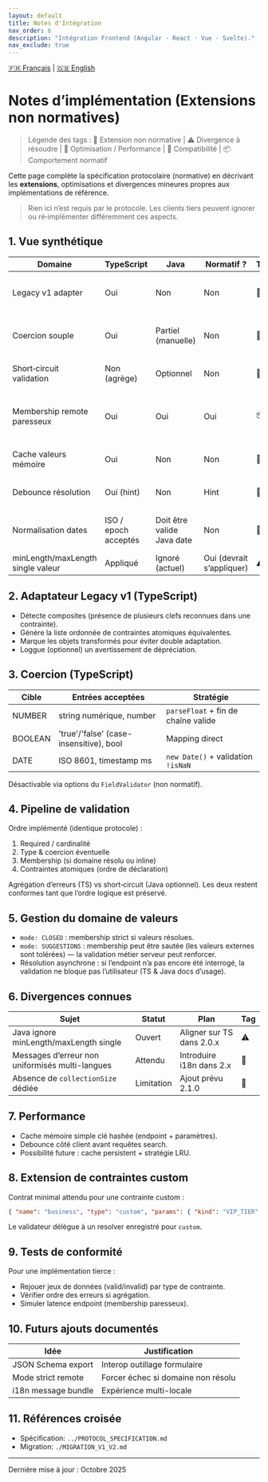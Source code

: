 ```yaml
---
layout: default
title: Notes d'Intégration
nav_order: 6
description: "Intégration Frontend (Angular · React · Vue · Svelte)."
nav_exclude: true
---
```

[🇫🇷 Français](./IMPLEMENTATION_NOTES.md) | [🇬🇧 English](./en/IMPLEMENTATION_NOTES.md)
# Notes d’implémentation (Extensions non normatives)

> Légende des tags : 🔧 Extension non normative | ⚠️ Divergence à résoudre | 🚀 Optimisation / Performance | 🧩 Compatibilité | 📦 Comportement normatif

Cette page complète la spécification protocolaire (normative) en décrivant les **extensions**, optimisations et divergences mineures propres aux implémentations de référence.

> Rien ici n’est requis par le protocole. Les clients tiers peuvent ignorer ou ré‑implémenter différemment ces aspects.

## 1. Vue synthétique
| Domaine | TypeScript | Java | Normatif ? | Tag | Commentaire |
|---------|-----------|------|------------|-----|-------------|
| Legacy v1 adapter | Oui | Non | Non | 🔧 | Traduction automatique composites → atomiques |
| Coercion souple | Oui | Partiel (manuelle) | Non | 🔧 | Nombre, booléen, date depuis chaînes |
| Short‑circuit validation | Non (agrège) | Optionnel | Non | 🔧🚀 | Arrêt sur 1ère erreur pour performance |
| Membership remote paresseux | Oui | Oui | Oui | 📦 | Ignore membership si domaine non résolu encore |
| Cache valeurs mémoire | Oui | Non | Non | 🚀 | Interface pluggable côté TS |
| Debounce résolution | Oui (hint) | Non | Hint | 🚀 | Basé sur `debounceMs` de l’endpoint |
| Normalisation dates | ISO / epoch acceptés | Doit être valide Java date | Non | 🔧 | TS tente parse multiple formats |
| minLength/maxLength single valeur | Appliqué | Ignoré (actuel) | Oui (devrait s’appliquer) | ⚠️ | Divergence à corriger |

## 2. Adaptateur Legacy v1 (TypeScript)
- Détecte composites (présence de plusieurs clefs reconnues dans une contrainte).
- Génère la liste ordonnée de contraintes atomiques équivalentes.
- Marque les objets transformés pour éviter double adaptation.
- Loggue (optionnel) un avertissement de dépréciation.

## 3. Coercion (TypeScript)
| Cible | Entrées acceptées | Stratégie |
|-------|-------------------|-----------|
| NUMBER | string numérique, number | `parseFloat` + fin de chaîne valide |
| BOOLEAN | 'true'/'false' (case-insensitive), bool | Mapping direct |
| DATE | ISO 8601, timestamp ms | `new Date()` + validation `!isNaN` |

Désactivable via options du `FieldValidator` (non normatif).

## 4. Pipeline de validation
Ordre implémenté (identique protocole) :
1. Required / cardinalité
2. Type & coercion éventuelle
3. Membership (si domaine résolu ou inline)
4. Contraintes atomiques (ordre de déclaration)

Agrégation d’erreurs (TS) vs short‑circuit (Java optionnel). Les deux restent conformes tant que l’ordre logique est préservé.

## 5. Gestion du domaine de valeurs
- `mode: CLOSED` : membership strict si valeurs résolues.
- `mode: SUGGESTIONS` : membership peut être sautée (les valeurs externes sont tolérées) — la validation métier serveur peut renforcer.
- Résolution asynchrone : si l’endpoint n’a pas encore été interrogé, la validation ne bloque pas l’utilisateur (TS & Java docs d’usage).

## 6. Divergences connues
| Sujet | Statut | Plan | Tag |
|-------|--------|------|-----|
| Java ignore minLength/maxLength single | Ouvert | Aligner sur TS dans 2.0.x | ⚠️ |
| Messages d’erreur non uniformisés multi-langues | Attendu | Introduire i18n dans 2.x | 🔧 |
| Absence de `collectionSize` dédiée | Limitation | Ajout prévu 2.1.0 | 🔧 |

## 7. Performance
- Cache mémoire simple clé hashée (endpoint + paramètres).
- Debounce côté client avant requêtes search.
- Possibilité future : cache persistent + stratégie LRU.

## 8. Extension de contraintes custom
Contrat minimal attendu pour une contrainte custom :
```json
{ "name": "business", "type": "custom", "params": { "kind": "VIP_TIER" }, "errorMessage": "Client non VIP" }
```
Le validateur délègue à un resolver enregistré pour `custom`.

## 9. Tests de conformité
Pour une implémentation tierce :
- Rejouer jeux de données (valid/invalid) par type de contrainte.
- Vérifier ordre des erreurs si agrégation.
- Simuler latence endpoint (membership paresseux).

## 10. Futurs ajouts documentés
| Idée | Justification |
|------|---------------|
| JSON Schema export | Interop outillage formulaire | 
| Mode strict remote | Forcer échec si domaine non résolu | 
| i18n message bundle | Expérience multi-locale | 

## 11. Références croisée
- Spécification: `../PROTOCOL_SPECIFICATION.md`
- Migration: `./MIGRATION_V1_V2.md`

---
Dernière mise à jour : Octobre 2025
